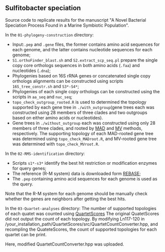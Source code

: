 ## Sulfitobacter speciation
Source code to replicate results for the manuscript "A Novel Bacterial Speciation Process Found in a Marine Symbiotic Population".

In the `01-phylogeny-construction` directory:
- Input:`.pep` and `.gene` files, the former contains amino acid sequences for each genome, and the latter contains nucleotide sequences for each genome;
- `S1.orthoFinder_blast.sh` and `S2.extract_scp_seq.pl` prepare the single copy core orthologs sequences in both amino acids (`.faa`) and nucleotides (`.dna`);
- Phylogenies based on 16S rRNA genes or concatenated single copy orthologs alignments can be constructed using scripts `16S_tree_constr.sh` and `S3*-S4*`;
- Phylogenies of each single copy orthologs can be constructed using the scripts in `aa_seq` and `nuc_seq`; 
- `topo_check_outgroup_rooted.R` is used to determined the topology supported by each gene tree in `./with_outgroup`(gene trees each was constructed using 28 members of three clades and two outgroups based on either amino acids or nucleotides).
- Gene trees in `./without_outgroup` each was constructed using only 28 members of three clades, and rooted by [MAD](http://www.nature.com/articles/s41559-017-0193) and [MV](https://journals.plos.org/plosone/article?id=10.1371/journal.pone.0182238) methods, respectively.  The supporting topology of each MAD-rooted gene tree was determined using `topo_check_MADroot.R`, and MV-rooted gene tree was determined with `topo_check_MVroot.R`.


In the `02-RMS-identification` directory:
- Scripts `s1*-s3*` identify the best hit restriction or modification enzymes for query genes;
- The reference (R-M system) data is downloaded form [REBASE]( http://rebase.neb.com/rebase/rebase.ftp.html);
- The `.pep` containing amino acid sequences for each genome is used as the query.

Note that the R-M system for each genome should be manually check whether the genes are neighbors after getting the best hits.


In the `03-Quartet-analyses` directory:
The number of supported topologies of each quatet was counted using [QuartetScores](https://github.com/lutteropp/QuartetScores)
The original QuatetScores did not output the count of each topology.
By modifying Ln117-120 in /your_installation_path/QuartetScores/src/QuartetCountConverter.hpp, and recompling the QuateteScores, the count of supported topologies for each quartet can be print.

Here, modified QuartetCountConverter.hpp was uploaded.
